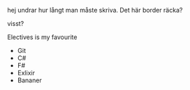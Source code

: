 hej undrar hur långt man måste skriva. Det här border räcka?

visst?


Electives is my favourite
* Git
* C#
* F#
* Exlixir
* Bananer
